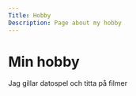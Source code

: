 ```yaml
---
Title: Hobby
Description: Page about my hobby
---
```


Min hobby
==================

Jag gillar datospel och titta på filmer
